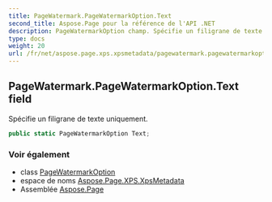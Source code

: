 ```yaml
---
title: PageWatermark.PageWatermarkOption.Text
second_title: Aspose.Page pour la référence de l'API .NET
description: PageWatermarkOption champ. Spécifie un filigrane de texte uniquement.
type: docs
weight: 20
url: /fr/net/aspose.page.xps.xpsmetadata/pagewatermark.pagewatermarkoption/text/
---
```

## PageWatermark.PageWatermarkOption.Text field

Spécifie un filigrane de texte uniquement.

```csharp
public static PageWatermarkOption Text;
```

### Voir également

* class [PageWatermarkOption](../)
* espace de noms [Aspose.Page.XPS.XpsMetadata](../../pagewatermark.pagewatermarkoption/)
* Assemblée [Aspose.Page](../../../)


